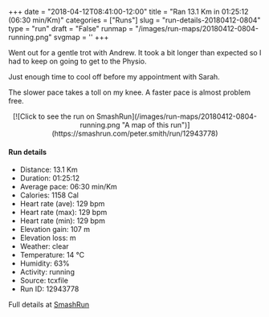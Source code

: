 +++
date = "2018-04-12T08:41:00-12:00"
title = "Ran 13.1 Km in 01:25:12 (06:30 min/Km)"
categories = ["Runs"]
slug = "run-details-20180412-0804"
type = "run"
draft = "False"
runmap = "/images/run-maps/20180412-0804-running.png"
svgmap = '<polyline points="13 43, 14 46, 15 46, 20 42, 21 40, 24 38, 26 36, 29 36, 34 38, 36 35, 37 34, 38 34, 44 33, 51 34, 53 35, 61 42, 68 43, 77 42, 81 41, 85 39, 94 41, 97 40, 100 37, 100 36, 98 33, 98 29, 98 33, 100 36, 98 39, 97 40, 93 41, 91 40, 85 39, 80 41, 71 43, 66 43, 61 42, 54 35, 49 33, 37 34, 36 35, 34 38, 33 37, 30 36, 27 36, 26 37, 23 39, 22 39, 17 44, 16 46, 13 48, 12 49, 11 51, 10 53, 3 60, 1 66, 0 69, 1 70">'
+++

Went out for a gentle trot with Andrew. It took a bit longer than expected so I had to keep on going to get to the Physio. 

Just enough time to cool off before my appointment with Sarah. 

The slower pace takes a toll on my knee. A faster pace is almost problem free. 

<!--more-->

<center>
[![Click to see the run on SmashRun](/images/run-maps/20180412-0804-running.png "A map of this run")](https://smashrun.com/peter.smith/run/12943778)
</center>

#### Run details

* Distance: 13.1 Km
* Duration: 01:25:12
* Average pace: 06:30 min/Km
* Calories: 1158 Cal
* Heart rate (ave): 129 bpm
* Heart rate (max): 129 bpm
* Heart rate (min): 129 bpm
* Elevation gain: 107 m
* Elevation loss:  m
* Weather: clear
* Temperature: 14 &deg;C
* Humidity: 63%
* Activity: running
* Source: tcxfile
* Run ID: 12943778

Full details at [SmashRun](https://smashrun.com/peter.smith/run/12943778)